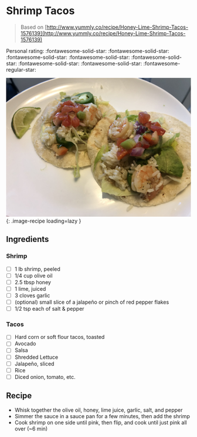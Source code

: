 # Shrimp Tacos

> Based on [http://www.yummly.co/recipe/Honey-Lime-Shrimp-Tacos-1576139](http://www.yummly.co/recipe/Honey-Lime-Shrimp-Tacos-1576139)

<!-- {cts} rating=4; (User can specify rating on scale of 1-5) -->

Personal rating: :fontawesome-solid-star: :fontawesome-solid-star: :fontawesome-solid-star: :fontawesome-solid-star: :fontawesome-solid-star: :fontawesome-solid-star: :fontawesome-solid-star: :fontawesome-regular-star:

<!-- {cte} -->

<!-- {cts} name_image=shrimp_tacos.jpg; (User can specify image name) -->

![shrimp_tacos.jpg](./shrimp_tacos.jpg){: .image-recipe loading=lazy }

<!-- {cte} -->

## Ingredients

### Shrimp

- [ ] 1 lb shrimp, peeled
- [ ] 1/4 cup olive oil
- [ ] 2.5 tbsp honey
- [ ] 1 lime, juiced
- [ ] 3 cloves garlic
- [ ] (optional) small slice of a jalapeño or pinch of red pepper flakes
- [ ] 1/2 tsp each of salt & pepper

### Tacos

- [ ] Hard corn or soft flour tacos, toasted
- [ ] Avocado
- [ ] Salsa
- [ ] Shredded Lettuce
- [ ] Jalapeño, sliced
- [ ] Rice
- [ ] Diced onion, tomato, etc.

## Recipe

- Whisk together the olive oil, honey, lime juice, garlic, salt, and pepper
- Simmer the sauce in a sauce pan for a few minutes, then add the shrimp
- Cook shrimp on one side until pink, then flip, and cook until just pink all over (~6 min)
